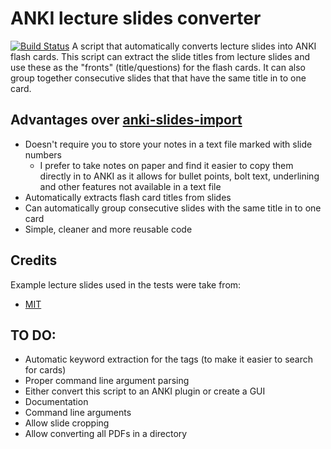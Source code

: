 # ANKI lecture slides converter
[![Build Status](https://travis-ci.com/jcn509/ANKI-Lecture-Slides-Converter.svg?branch=master)](https://travis-ci.com/jcn509/ANKI-Lecture-Slides-Converter)
A script that automatically converts lecture slides into ANKI flash cards. This script can extract the slide titles from lecture slides and use these as the "fronts" (title/questions) for the flash cards. It can also group together consecutive slides that that have the same title in to one card. 

## Advantages over [anki-slides-import](https://github.com/musically-ut/anki-slides-import)
 - Doesn't require you to store your notes in a text file marked with slide numbers
    - I prefer to take notes on paper and find it easier to copy them directly in to ANKI as it allows for bullet points, bolt text, underlining and other features not available in a text file
 - Automatically extracts flash card titles from slides
 - Can automatically group consecutive slides with the same title in to one card
 - Simple, cleaner and more reusable code

## Credits
Example lecture slides used in the tests were take from:
 - [MIT](https://ocw.mit.edu/courses/electrical-engineering-and-computer-science/6-0001-introduction-to-computer-science-and-programming-in-python-fall-2016/lecture-slides-code/) 

## TO DO:
 - Automatic keyword extraction for the tags (to make it easier to search for cards)
 - Proper command line argument parsing
 - Either convert this script to an ANKI plugin or create a GUI
 - Documentation
 - Command line arguments
 - Allow slide cropping
 - Allow converting all PDFs in a directory

